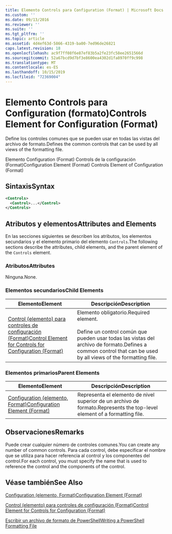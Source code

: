 ```yaml
---
title: Elemento Controls para Configuration (Format) | Microsoft Docs
ms.custom: ''
ms.date: 09/13/2016
ms.reviewer: ''
ms.suite: ''
ms.tgt_pltfrm: ''
ms.topic: article
ms.assetid: 4d4ef63d-5866-4319-ba00-7ed96de26821
caps.latest.revision: 18
ms.openlocfilehash: ac9f7ff08f6e87ef83b5a2fe23fc58ee2651566d
ms.sourcegitcommit: 52a67bcd9d7bf3e8600ea4302d1fa8970ff9c998
ms.translationtype: MT
ms.contentlocale: es-ES
ms.lasthandoff: 10/15/2019
ms.locfileid: "72369004"
---
```

# <a name="controls-element-for-configuration-format"></a><span data-ttu-id="8c140-102">Elemento Controls para Configuration (formato)</span><span class="sxs-lookup"><span data-stu-id="8c140-102">Controls Element for Configuration (Format)</span></span>

<span data-ttu-id="8c140-103">Define los controles comunes que se pueden usar en todas las vistas del archivo de formato.</span><span class="sxs-lookup"><span data-stu-id="8c140-103">Defines the common controls that can be used by all views of the formatting file.</span></span>

<span data-ttu-id="8c140-104">Elemento Configuration (Format) Controls de la configuración (Format)</span><span class="sxs-lookup"><span data-stu-id="8c140-104">Configuration Element (Format) Controls Element of Configuration (Format)</span></span>

## <a name="syntax"></a><span data-ttu-id="8c140-105">Sintaxis</span><span class="sxs-lookup"><span data-stu-id="8c140-105">Syntax</span></span>

```xml
<Controls>
  <Control>...</Control>
</Controls>
```

## <a name="attributes-and-elements"></a><span data-ttu-id="8c140-106">Atributos y elementos</span><span class="sxs-lookup"><span data-stu-id="8c140-106">Attributes and Elements</span></span>

<span data-ttu-id="8c140-107">En las secciones siguientes se describen los atributos, los elementos secundarios y el elemento primario del elemento `Controls`.</span><span class="sxs-lookup"><span data-stu-id="8c140-107">The following sections describe the attributes, child elements, and the parent element of the `Controls` element.</span></span>

### <a name="attributes"></a><span data-ttu-id="8c140-108">Atributos</span><span class="sxs-lookup"><span data-stu-id="8c140-108">Attributes</span></span>

<span data-ttu-id="8c140-109">Ninguna.</span><span class="sxs-lookup"><span data-stu-id="8c140-109">None.</span></span>

### <a name="child-elements"></a><span data-ttu-id="8c140-110">Elementos secundarios</span><span class="sxs-lookup"><span data-stu-id="8c140-110">Child Elements</span></span>

|<span data-ttu-id="8c140-111">Elemento</span><span class="sxs-lookup"><span data-stu-id="8c140-111">Element</span></span>|<span data-ttu-id="8c140-112">Descripción</span><span class="sxs-lookup"><span data-stu-id="8c140-112">Description</span></span>|
|-------------|-----------------|
|[<span data-ttu-id="8c140-113">Control (elemento) para controles de configuración (Format)</span><span class="sxs-lookup"><span data-stu-id="8c140-113">Control Element for Controls for Configuration (Format)</span></span>](./control-element-for-controls-for-configuration-format.md)|<span data-ttu-id="8c140-114">Elemento obligatorio.</span><span class="sxs-lookup"><span data-stu-id="8c140-114">Required element.</span></span><br /><br /> <span data-ttu-id="8c140-115">Define un control común que pueden usar todas las vistas del archivo de formato.</span><span class="sxs-lookup"><span data-stu-id="8c140-115">Defines a common control that can be used by all views of the formatting file.</span></span>|

### <a name="parent-elements"></a><span data-ttu-id="8c140-116">Elementos primarios</span><span class="sxs-lookup"><span data-stu-id="8c140-116">Parent Elements</span></span>

|<span data-ttu-id="8c140-117">Elemento</span><span class="sxs-lookup"><span data-stu-id="8c140-117">Element</span></span>|<span data-ttu-id="8c140-118">Descripción</span><span class="sxs-lookup"><span data-stu-id="8c140-118">Description</span></span>|
|-------------|-----------------|
|[<span data-ttu-id="8c140-119">Configuration (elemento, Format)</span><span class="sxs-lookup"><span data-stu-id="8c140-119">Configuration Element (Format)</span></span>](./configuration-element-format.md)|<span data-ttu-id="8c140-120">Representa el elemento de nivel superior de un archivo de formato.</span><span class="sxs-lookup"><span data-stu-id="8c140-120">Represents the top-level element of a formatting file.</span></span>|

## <a name="remarks"></a><span data-ttu-id="8c140-121">Observaciones</span><span class="sxs-lookup"><span data-stu-id="8c140-121">Remarks</span></span>

<span data-ttu-id="8c140-122">Puede crear cualquier número de controles comunes.</span><span class="sxs-lookup"><span data-stu-id="8c140-122">You can create any number of common controls.</span></span> <span data-ttu-id="8c140-123">Para cada control, debe especificar el nombre que se utiliza para hacer referencia al control y los componentes del control.</span><span class="sxs-lookup"><span data-stu-id="8c140-123">For each control, you must specify the name that is used to reference the control and the components of the control.</span></span>

## <a name="see-also"></a><span data-ttu-id="8c140-124">Véase también</span><span class="sxs-lookup"><span data-stu-id="8c140-124">See Also</span></span>

[<span data-ttu-id="8c140-125">Configuration (elemento, Format)</span><span class="sxs-lookup"><span data-stu-id="8c140-125">Configuration Element (Format)</span></span>](./configuration-element-format.md)

[<span data-ttu-id="8c140-126">Control (elemento) para controles de configuración (Format)</span><span class="sxs-lookup"><span data-stu-id="8c140-126">Control Element for Controls for Configuration (Format)</span></span>](./control-element-for-controls-for-configuration-format.md)

[<span data-ttu-id="8c140-127">Escribir un archivo de formato de PowerShell</span><span class="sxs-lookup"><span data-stu-id="8c140-127">Writing a PowerShell Formatting File</span></span>](./writing-a-powershell-formatting-file.md)
